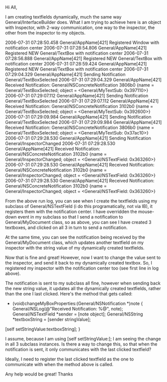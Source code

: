 

Hi All,

I am creating textfields dynamically, much the same way General/InterfaceBuilder does. What I am trying to achieve here is an object with Inspector, with 2-way communication, one way to the inspector, the other from the inspector to my objects. 

    
2006-07-31 07:28:50.458 General/AppName[421] Registered Window with notification center
2006-07-31 07:28:54.806 General/AppName[421] Registered NEW General/TextBox with notification center
2006-07-31 07:28:56.888 General/AppName[421] Registered NEW General/TextBox with notification center
2006-07-31 07:28:59.424 General/AppName[421] Registered NEW General/TextBox with notification center
2006-07-31 07:29:04.329 General/AppName[421] Sending Notification General/TextBoxSelected
2006-07-31 07:29:04.329 General/AppName[421] Received Notification: General/NSConcreteNotification 3806b0 {name = General/TextBoxSelected; object = <General/MyTextSub: 0x397110>}
2006-07-31 07:29:07.112 General/AppName[421] Sending Notification General/TextBoxSelected
2006-07-31 07:29:07.112 General/AppName[421] Received Notification: General/NSConcreteNotification 3102b0 {name = General/TextBoxSelected; object = <General/MyTextSub: 0x392600>}
2006-07-31 07:29:09.984 General/AppName[421] Sending Notification General/TextBoxSelected
2006-07-31 07:29:09.984 General/AppName[421] Received Notification: General/NSConcreteNotification 3806b0 {name = General/TextBoxSelected; object = <General/MyTextSub: 0x37ac10>}
2006-07-31 07:29:28.530 General/AppName[421] Sending Notification General/InspectorChanged
2006-07-31 07:29:28.530 General/AppName[421] Received Notification: General/NSConcreteNotification 3102b0 {name = General/InspectorChanged; object = <General/NSTextField: 0x363260>}
2006-07-31 07:29:28.530 General/AppName[421] Received Notification: General/NSConcreteNotification 3102b0 {name = General/InspectorChanged; object = <General/NSTextField: 0x363260>}
2006-07-31 07:29:28.530 General/AppName[421] Received Notification: General/NSConcreteNotification 3102b0 {name = General/InspectorChanged; object = <General/NSTextField: 0x363260>}


From the above run log, you can see when I create the textfields using my subclass of General/NSTextField (i do this programatically, not via IB), it registers them with the notification center. I have overridden the mouse-down event in my subclass so that I send a notification to General/MyDocument class, so as above, you can see I have created 3 textboxes, and clicked on all 3 in turn to send a notification.

At the same time, you can see the notification being received by the General/MyDocument class, which updates another textfield on my inspector with the string value of my dynamically created textfields.

Now that is fine and great! However, now I want to change the value sent to the inspector, and send it back to my dynamically created textbox. So, I registered my inspector with the notification center too (see first line in log above).

The notification is sent to my subclass all fine, however when sending back the new string value, it updates all the dynamically created textfields, rather than the one I last clicked. Here's the method that gets called: 

    
- (void)changeMyBoxProperties:(General/NSNotification *)note
{
General/NSLog(@"Received Notification: %@", note);
General/NSTextField *sender = [note object];
General/NSString *textboxString = [sender stringValue];

[self setStringValue:textboxString];
}


I assume, because I am using [self setStringValue:]; I am seeing the change in all 3 subclass instances. Is there a way to change this, so that when the notification is sent, it only communicates with the last clicked textfield? 

Ideally, I need to register the last clicked textfield as the one to communicate with when the method above is called.

Any help would be great! Thanks